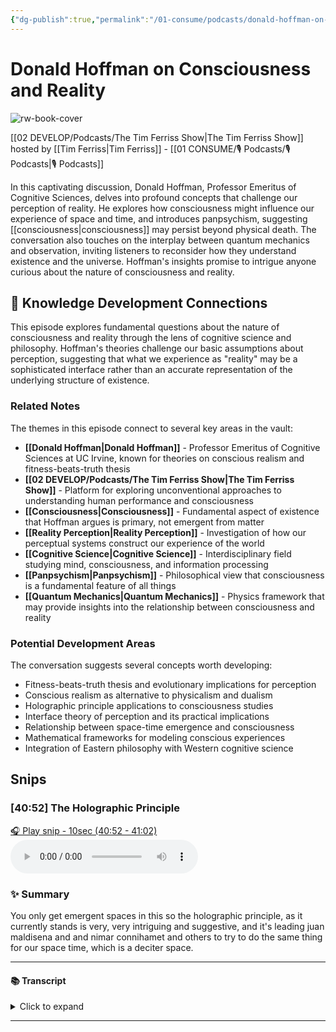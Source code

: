 ```yaml
---
{"dg-publish":true,"permalink":"/01-consume/podcasts/donald-hoffman-on-consciousness-and-reality/","title":"Donald Hoffman on Consciousness and Reality","tags":["podcasts","consciousness","philosophy","cognitive-science","reality","perception","panpsychism"]}
---
```


# Donald Hoffman on Consciousness and Reality

![rw-book-cover](https://images.weserv.nl/?url=https%3A%2F%2Fcontent.production.cdn.art19.com%2Fimages%2F69%2F10%2F10%2Ffb%2F691010fb-625e-4abe-993c-a57228b28dbe%2F91cb53ae0d5dbb379b9dffecf0a772593891d0d09bbe6d90ee746edbdb79e3ec75584f2ceb8260e9f675a90c05419b9b99842a76905b686f0f51c1a9d3e227ab.jpeg&w=300&h=300)

[[02 DEVELOP/Podcasts/The Tim Ferriss Show\|The Tim Ferriss Show]] hosted by [[Tim Ferriss\|Tim Ferriss]] - [[01 CONSUME/🎙️ Podcasts/🎙️ Podcasts\|🎙️ Podcasts]]

In this captivating discussion, Donald Hoffman, Professor Emeritus of Cognitive Sciences, delves into profound concepts that challenge our perception of reality. He explores how consciousness might influence our experience of space and time, and introduces panpsychism, suggesting [[consciousness\|consciousness]] may persist beyond physical death. The conversation also touches on the interplay between quantum mechanics and observation, inviting listeners to reconsider how they understand existence and the universe. Hoffman's insights promise to intrigue anyone curious about the nature of consciousness and reality.

## 🧠 Knowledge Development Connections

This episode explores fundamental questions about the nature of consciousness and reality through the lens of cognitive science and philosophy. Hoffman's theories challenge our basic assumptions about perception, suggesting that what we experience as "reality" may be a sophisticated interface rather than an accurate representation of the underlying structure of existence.

### Related Notes

The themes in this episode connect to several key areas in the vault:

- **[[Donald Hoffman\|Donald Hoffman]]** - Professor Emeritus of Cognitive Sciences at UC Irvine, known for theories on conscious realism and fitness-beats-truth thesis
- **[[02 DEVELOP/Podcasts/The Tim Ferriss Show\|The Tim Ferriss Show]]** - Platform for exploring unconventional approaches to understanding human performance and consciousness
- **[[Consciousness\|Consciousness]]** - Fundamental aspect of existence that Hoffman argues is primary, not emergent from matter
- **[[Reality Perception\|Reality Perception]]** - Investigation of how our perceptual systems construct our experience of the world
- **[[Cognitive Science\|Cognitive Science]]** - Interdisciplinary field studying mind, consciousness, and information processing
- **[[Panpsychism\|Panpsychism]]** - Philosophical view that consciousness is a fundamental feature of all things
- **[[Quantum Mechanics\|Quantum Mechanics]]** - Physics framework that may provide insights into the relationship between consciousness and reality

### Potential Development Areas

The conversation suggests several concepts worth developing:
- Fitness-beats-truth thesis and evolutionary implications for perception
- Conscious realism as alternative to physicalism and dualism
- Holographic principle applications to consciousness studies
- Interface theory of perception and its practical implications
- Relationship between space-time emergence and consciousness
- Mathematical frameworks for modeling conscious experiences
- Integration of Eastern philosophy with Western cognitive science

## Snips


### [40:52] The Holographic Principle


[🎧 Play snip - 10sec️ (40:52 - 41:02)](https://share.snipd.com/snip/193146e6-13b8-4971-b3a9-15001ee24f8a)
<audio controls> <source src="https://rss.art19.com/episodes/49f43155-f25b-4f1b-bb1b-96840b80f4d4.mp3?rss_browser=BAhJIgpTbmlwZAY6BkVU--7de01baece82063bda1cca2dc0d698735fdbe34a#t=40:52,41:02"> </audio>




### ✨ Summary
You only get emergent spaces in this so the holographic principle, as it currently stands is very, very intriguing and suggestive, and it's leading juan maldisena and and nimar connihamet and others to try to do the same thing for our space time, which is a deciter space.


---




#### 📚 Transcript
<details>
<summary>Click to expand</summary>
<blockquote><b>Donald Hoffman</b><br/><br/>You only get emergent space in this. So the holographic principle as it currently stands is very, very intriguing and suggestive, and it's leading Juan</blockquote>
</details>



---